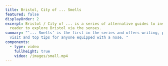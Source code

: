 ```yaml
---
title: Bristol, City of ... Smells
featured: false
displayOrder: 2
excerpt: Bristol / City of ... is a series of alternative guides to inspire the
  reader to explore Bristol via the senses.
summary: "‘... Smells’ is the first in the series and offers writing, places to
  visit and top tips for anyone equipped with a nose. "
components:
  - type: video
    fullheight: true
    video: /images/small.mp4
---
```

